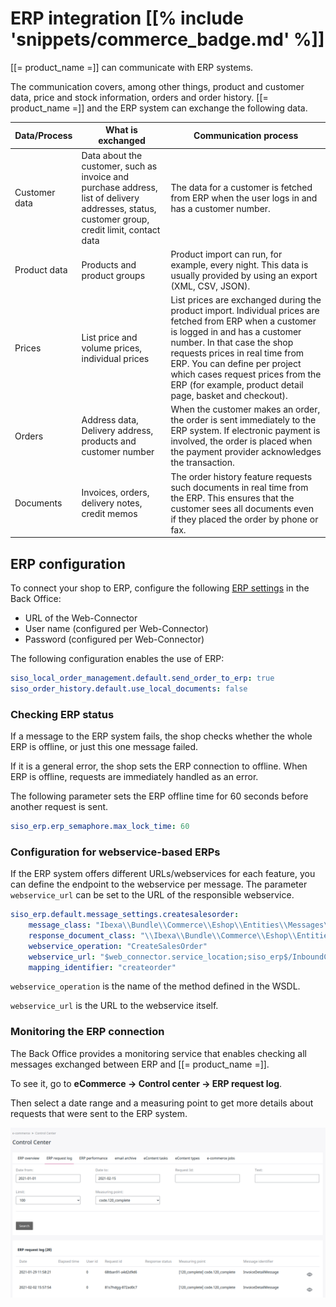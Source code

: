 # ERP integration [[% include 'snippets/commerce_badge.md' %]]

[[= product_name =]] can communicate with ERP systems. 

The communication covers, among other things, product and customer data, price and stock information, orders and order history.
[[= product_name =]] and the ERP system can exchange the following data.

|Data/Process|What is exchanged|Communication process|
|--- |--- |--- |
|Customer data|Data about the customer, such as invoice and purchase address, list of delivery addresses, status, customer group, credit limit, contact data|The data for a customer is fetched from ERP when the user logs in and has a customer number.|
|Product data|Products and product groups|Product import can run, for example, every night. This data is usually provided by using an export (XML, CSV, JSON).|
|Prices|List price and volume prices, individual prices|List prices are exchanged during the product import. Individual prices are fetched from ERP when a customer is logged in and has a customer number. In that case the shop requests prices in real time from ERP. You can define per project which cases request prices from the ERP (for example, product detail page, basket and checkout).|
|Orders|Address data, Delivery address, products and customer number|When the customer makes an order, the order is sent immediately to the ERP system. If electronic payment is involved, the order is placed when the payment provider acknowledges the transaction.|
|Documents|Invoices, orders, delivery notes, credit memos|The order history feature requests such documents in real time from the ERP. This ensures that the customer sees all documents even if they placed the order by phone or fax.|

## ERP configuration

To connect your shop to ERP, configure the following [ERP settings](../shop_configuration.md#erp) in the Back Office:

- URL of the Web-Connector
- User name (configured per Web-Connector)
- Password (configured per Web-Connector)

The following configuration enables the use of ERP:

``` yaml
siso_local_order_management.default.send_order_to_erp: true
siso_order_history.default.use_local_documents: false
```

### Checking ERP status

If a message to the ERP system fails, the shop checks whether the whole ERP is offline, or just this one message failed.

If it is a general error, the shop sets the ERP connection to offline.
When ERP is offline, requests are immediately handled as an error. 

The following parameter sets the ERP offline time for 60 seconds before another request is sent. 

``` yaml
siso_erp.erp_semaphore.max_lock_time: 60
```

### Configuration for webservice-based ERPs

If the ERP system offers different URLs/webservices for each feature,
you can define the endpoint to the webservice per message.
The parameter `webservice_url` can be set to the URL of the responsible webservice.  

``` yaml
siso_erp.default.message_settings.createsalesorder:
    message_class: "Ibexa\\Bundle\\Commerce\\Eshop\\Entities\\Messages\\CreateSalesOrderMessage"
    response_document_class: "\\Ibexa\\Bundle\\Commerce\\Eshop\\Entities\\Messages\\Document\\OrderResponse"
    webservice_operation: "CreateSalesOrder"
    webservice_url: "$web_connector.service_location;siso_erp$/InboundCreateOrderIISWebService.svc?wsdl"
    mapping_identifier: "createorder"
```

`webservice_operation` is the name of the method defined in the WSDL.

`webservice_url` is the URL to the webservice itself.

### Monitoring the ERP connection

The Back Office provides a monitoring service that enables checking all messages exchanged between ERP and [[= product_name =]].

To see it, go to **eCommerce -> Control center -> ERP request log**.

Then select a date range and a measuring point to get more details about requests that were sent to the ERP system.

![](../img/erp_request_log.png)

